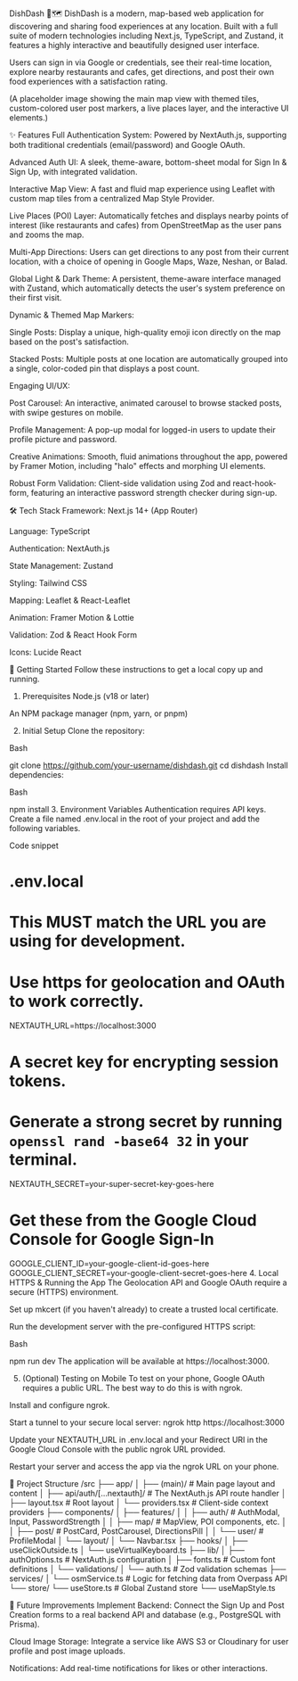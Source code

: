 DishDash 🍔🗺️
DishDash is a modern, map-based web application for discovering and sharing food experiences at any location. Built with a full suite of modern technologies including Next.js, TypeScript, and Zustand, it features a highly interactive and beautifully designed user interface.

Users can sign in via Google or credentials, see their real-time location, explore nearby restaurants and cafes, get directions, and post their own food experiences with a satisfaction rating.

(A placeholder image showing the main map view with themed tiles, custom-colored user post markers, a live places layer, and the interactive UI elements.)

✨ Features
Full Authentication System: Powered by NextAuth.js, supporting both traditional credentials (email/password) and Google OAuth.

Advanced Auth UI: A sleek, theme-aware, bottom-sheet modal for Sign In & Sign Up, with integrated validation.

Interactive Map View: A fast and fluid map experience using Leaflet with custom map tiles from a centralized Map Style Provider.

Live Places (POI) Layer: Automatically fetches and displays nearby points of interest (like restaurants and cafes) from OpenStreetMap as the user pans and zooms the map.

Multi-App Directions: Users can get directions to any post from their current location, with a choice of opening in Google Maps, Waze, Neshan, or Balad.

Global Light & Dark Theme: A persistent, theme-aware interface managed with Zustand, which automatically detects the user's system preference on their first visit.

Dynamic & Themed Map Markers:

Single Posts: Display a unique, high-quality emoji icon directly on the map based on the post's satisfaction.

Stacked Posts: Multiple posts at one location are automatically grouped into a single, color-coded pin that displays a post count.

Engaging UI/UX:

Post Carousel: An interactive, animated carousel to browse stacked posts, with swipe gestures on mobile.

Profile Management: A pop-up modal for logged-in users to update their profile picture and password.

Creative Animations: Smooth, fluid animations throughout the app, powered by Framer Motion, including "halo" effects and morphing UI elements.

Robust Form Validation: Client-side validation using Zod and react-hook-form, featuring an interactive password strength checker during sign-up.

🛠️ Tech Stack
Framework: Next.js 14+ (App Router)

Language: TypeScript

Authentication: NextAuth.js

State Management: Zustand

Styling: Tailwind CSS

Mapping: Leaflet & React-Leaflet

Animation: Framer Motion & Lottie

Validation: Zod & React Hook Form

Icons: Lucide React

🚀 Getting Started
Follow these instructions to get a local copy up and running.

1. Prerequisites
   Node.js (v18 or later)

An NPM package manager (npm, yarn, or pnpm)

2. Initial Setup
   Clone the repository:

Bash

git clone https://github.com/your-username/dishdash.git
cd dishdash
Install dependencies:

Bash

npm install 3. Environment Variables
Authentication requires API keys. Create a file named .env.local in the root of your project and add the following variables.

Code snippet

# .env.local

# This MUST match the URL you are using for development.

# Use https for geolocation and OAuth to work correctly.

NEXTAUTH_URL=https://localhost:3000

# A secret key for encrypting session tokens.

# Generate a strong secret by running `openssl rand -base64 32` in your terminal.

NEXTAUTH_SECRET=your-super-secret-key-goes-here

# Get these from the Google Cloud Console for Google Sign-In

GOOGLE_CLIENT_ID=your-google-client-id-goes-here
GOOGLE_CLIENT_SECRET=your-google-client-secret-goes-here 4. Local HTTPS & Running the App
The Geolocation API and Google OAuth require a secure (HTTPS) environment.

Set up mkcert (if you haven't already) to create a trusted local certificate.

Run the development server with the pre-configured HTTPS script:

Bash

npm run dev
The application will be available at https://localhost:3000.

5. (Optional) Testing on Mobile
   To test on your phone, Google OAuth requires a public URL. The best way to do this is with ngrok.

Install and configure ngrok.

Start a tunnel to your secure local server: ngrok http https://localhost:3000

Update your NEXTAUTH_URL in .env.local and your Redirect URI in the Google Cloud Console with the public ngrok URL provided.

Restart your server and access the app via the ngrok URL on your phone.

📁 Project Structure
/src
├── app/
│ ├── (main)/ # Main page layout and content
│ ├── api/auth/[...nextauth]/ # The NextAuth.js API route handler
│ ├── layout.tsx # Root layout
│ └── providers.tsx # Client-side context providers
├── components/
│ ├── features/
│ │ ├── auth/ # AuthModal, Input, PasswordStrength
│ │ ├── map/ # MapView, POI components, etc.
│ │ ├── post/ # PostCard, PostCarousel, DirectionsPill
│ │ └── user/ # ProfileModal
│ └── layout/
│ └── Navbar.tsx
├── hooks/
│ ├── useClickOutside.ts
│ └── useVirtualKeyboard.ts
├── lib/
│ ├── authOptions.ts # NextAuth.js configuration
│ ├── fonts.ts # Custom font definitions
│ └── validations/
│ └── auth.ts # Zod validation schemas
├── services/
│ └── osmService.ts # Logic for fetching data from Overpass API
└── store/
└── useStore.ts # Global Zustand store
└── useMapStyle.ts

🌱 Future Improvements
Implement Backend: Connect the Sign Up and Post Creation forms to a real backend API and database (e.g., PostgreSQL with Prisma).

Cloud Image Storage: Integrate a service like AWS S3 or Cloudinary for user profile and post image uploads.

Notifications: Add real-time notifications for likes or other interactions.
